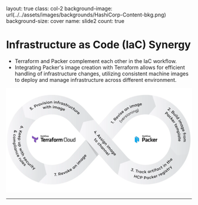 layout: true
class: col-2
background-image: url(../../assets/images/backgrounds/HashiCorp-Content-bkg.png)
background-size: cover
name: slide2
count: true

# Infrastructure as Code (IaC) Synergy

- Terraform and Packer complement each other in the IaC workflow. 
- Integrating Packer's image creation with Terraform allows for efficient handling of infrastructure changes, utilizing consistent machine images to deploy and manage infrastructure across different environment.

![scale:10%](./assets/images/packer_terraform_pipeline.png)

---
